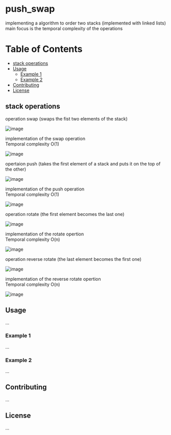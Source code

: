 # push_swap
implementing a algorithm to order two stacks (implemented with linked lists) main focus is the temporal complexity of the operations

# Table of Contents
- [stack operations](#stack-operations)
- [Usage](#usage)
  - [Example 1](#example-1)
  - [Example 2](#example-2)
- [Contributing](#contributing)
- [License](#license)


## stack operations  
operation swap (swaps the fist two elements of the stack)     

![image](https://github.com/SebastiaoJeronimo/push_swap/assets/99453107/54309cab-975e-45dc-ac23-c8091d1779ec)  


implementation of the swap operation  
Temporal complexity O(1)  


![image](https://github.com/SebastiaoJeronimo/push_swap/assets/99453107/7ab74e42-013e-4007-9968-339758f56c86)  


opertaion push (takes the first element of a stack and puts it on the top of the other)  

![image](https://github.com/SebastiaoJeronimo/push_swap/assets/99453107/a8f73d2e-3ff3-46f8-a0c4-625f8ef42078)  


implementation of the push operation  
Temporal complexity O(1)  

![image](https://github.com/SebastiaoJeronimo/push_swap/assets/99453107/bf012838-c43e-42b0-965b-bce464bb3756)  



operation rotate (the first element becomes the last one)  

![image](https://github.com/SebastiaoJeronimo/push_swap/assets/99453107/6e044fb7-d728-439e-8b61-5e3c94d1c189)  

implementation of the rotate opertion  
Temporal complexity O(n)  

![image](https://github.com/SebastiaoJeronimo/push_swap/assets/99453107/6de54790-b508-4c98-b752-df45632dabaf)  



operation reverse rotate (the last element becomes the first one)  

![image](https://github.com/SebastiaoJeronimo/push_swap/assets/99453107/1aa7f2b4-5015-48c2-8924-7c9d600d3baf)  


implementation of the reverse rotate opertion  
Temporal complexity O(n)  

![image](https://github.com/SebastiaoJeronimo/push_swap/assets/99453107/b8e5740b-9415-4e6a-956d-a8ccc2a498b5)  





## Usage
...

### Example 1
...

### Example 2
...

## Contributing
...

## License
...
